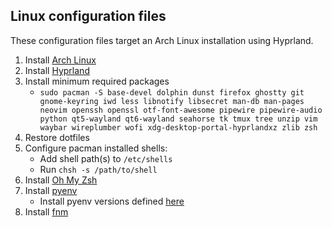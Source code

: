 ## Linux configuration files

These configuration files target an Arch Linux installation using Hyprland.

1. Install [Arch Linux](https://wiki.archlinux.org/title/Installation_guide)
1. Install [Hyprland](https://hypr.land)
1. Install minimum required packages
    - `sudo pacman -S base-devel dolphin dunst firefox ghostty git gnome-keyring iwd less libnotify libsecret man-db man-pages neovim openssh openssl otf-font-awesome pipewire pipewire-audio python qt5-wayland qt6-wayland seahorse tk tmux tree unzip vim waybar wireplumber wofi xdg-desktop-portal-hyprlandxz zlib zsh`
1. Restore dotfiles
1. Configure pacman installed shells:
    - Add shell path(s) to `/etc/shells`
    - Run `chsh -s /path/to/shell`
1. Install [Oh My Zsh](https://ohmyz.sh/)
1. Install [pyenv](https://github.com/pyenv/pyenv)
    - Install pyenv versions defined [here](./zsh/.zshrc)
1. Install [fnm](https://github.com/Schniz/fnm)
